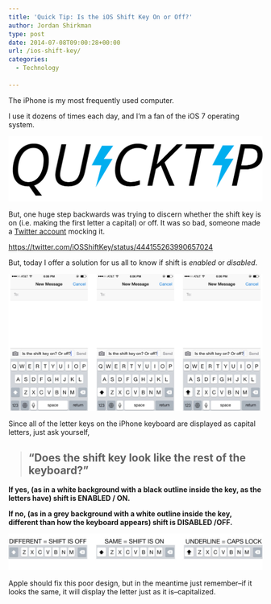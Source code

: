 ```yaml
---
title: 'Quick Tip: Is the iOS Shift Key On or Off?'
author: Jordan Shirkman
type: post
date: 2014-07-08T09:00:28+00:00
url: /ios-shift-key/
categories:
  - Technology

---
```

The iPhone is my most frequently used computer.

I use it dozens of times each day, and I’m a fan of the iOS 7 operating system.

![Image](/static/images/quick-tip-logo.jpeg) 

But, one huge step backwards was trying to discern whether the shift key is on (i.e. making the first letter a capital) or off. It was so bad, someone made a [Twitter account](https://twitter.com/iOSShiftKey) mocking it.

https://twitter.com/iOSShiftKey/status/444155263990657024

But, today I offer a solution for us all to know if shift is _enabled_ or _disabled_.

![Image](/static/images/Shift-Key.jpeg) 

Since all of the letter keys on the iPhone keyboard are displayed as capital letters, just ask yourself,

> ## “Does the shift key look like the rest of the keyboard?”

**If yes, (as in a white background with a black outline inside the key, as the letters have) shift is ENABLED / ON.**

**If no, (as in a grey background with a white outline inside the key, different than how the keyboard appears) shift is DISABLED /OFF.**

![Image](/static/images/Shift-keys-with-text1.jpeg) 

Apple should fix this poor design, but in the meantime just remember–if it looks the same, it will display the letter just as it is–capitalized.
